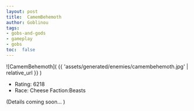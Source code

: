 ```yaml
---
layout: post
title:  CamemBehemoth
author: Goblinou
tags:
- gobs-and-gods
- gameplay
- gobs
toc:  false
---
```


![CamemBehemoth]( {{ 'assets/generated/enemies/camembehemoth.jpg' | relative_url }} )
- Rating: 6218
- Race: Cheese  Faction:Beasts

(Details coming soon... )